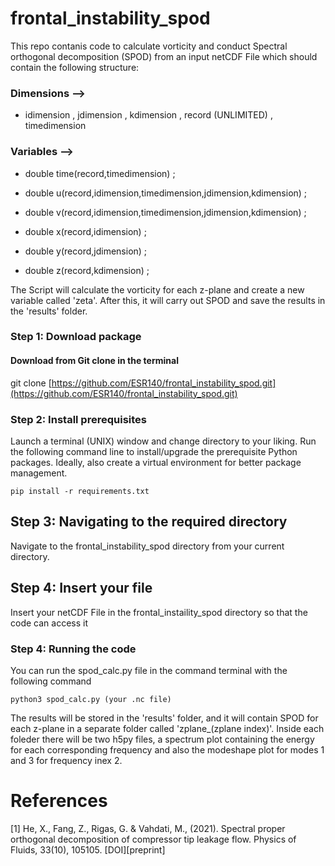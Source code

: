 # frontal_instability_spod

This repo contanis code to calculate vorticity and conduct Spectral orthogonal decomposition (SPOD) from an input netCDF File which should contain the following structure:

### Dimensions -->

- idimension , jdimension , kdimension , record (UNLIMITED) , timedimension

### Variables -->

- double time(record,timedimension) ;
      
- double u(record,idimension,timedimension,jdimension,kdimension) ;
      
- double v(record,idimension,timedimension,jdimension,kdimension) ;
      
- double x(record,idimension) ;

- double y(record,jdimension) ;
      
- double z(record,kdimension) ;


The Script will calculate the vorticity for each z-plane and create a new variable called 'zeta'. After this, it will carry out SPOD and save the results in the 'results' folder.

### Step 1: Download package
#### Download from Git clone in the terminal

git clone [https://github.com/ESR140/frontal_instability_spod.git](https://github.com/ESR140/frontal_instability_spod.git)

### Step 2: Install prerequisites
Launch a terminal (UNIX) window and change directory to your liking. Run the following command line to install/upgrade the prerequisite Python packages. Ideally, also create a virtual environment for better package management.

```
pip install -r requirements.txt
```

## Step 3: Navigating to the required directory

Navigate to the frontal_instability_spod directory from your current directory.

## Step 4: Insert your file 

Insert your netCDF File in the frontal_instaility_spod directory so that the code can access it

### Step 4: Running the code
You can run the spod_calc.py file in the command terminal with the following command

```
python3 spod_calc.py (your .nc file)
```

The results will be stored in the 'results' folder, and it will contain SPOD for each z-plane in a separate folder called 'zplane_(zplane index)'. Inside each foleder there will be two h5py files, a spectrum plot containing the energy for each corresponding frequency and also the modeshape plot for modes 1 and 3 for frequency inex 2.




# References

[1] He, X., Fang, Z., Rigas, G. & Vahdati, M., (2021). Spectral proper orthogonal decomposition of compressor tip leakage flow. Physics of Fluids, 33(10), 105105. [DOI][preprint]
